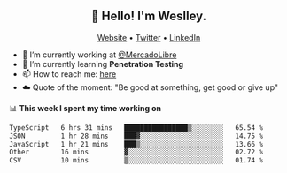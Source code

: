 <h2 align="center">👋 Hello! I'm Weslley.</h2>
<p align="center">
  <a href="http://weslleyneri.com.br">Website</a> •
  <a href="https://twitter.com/Weslley_Neri">Twitter</a> •
  <a href="https://www.linkedin.com/in/weslley-neri-3658908b">LinkedIn</a>
</p>


- 🔭 I’m currently working at [@MercadoLibre](https://github.com/mercadolibre)
- 🌱 I’m currently learning **Penetration Testing**
- 📫 How to reach me: [here](mailto:weslley39@gmail.com)
- ☁️ Quote of the moment: "Be good at something, get good or give up"

📊 **This week I spent my time working on**
<!--START_SECTION:waka-->

```txt
TypeScript   6 hrs 31 mins   ████████████████▒░░░░░░░░   65.54 %
JSON         1 hr 28 mins    ███▓░░░░░░░░░░░░░░░░░░░░░   14.75 %
JavaScript   1 hr 21 mins    ███▒░░░░░░░░░░░░░░░░░░░░░   13.66 %
Other        16 mins         ▓░░░░░░░░░░░░░░░░░░░░░░░░   02.72 %
CSV          10 mins         ▒░░░░░░░░░░░░░░░░░░░░░░░░   01.74 %
```

<!--END_SECTION:waka-->

<!-- Inspired by https://github.com/gruselhaus/gruselhaus -->